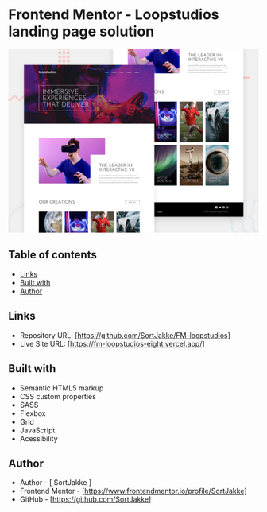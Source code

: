 # Frontend Mentor - Loopstudios landing page solution

![Design preview for the Loopstudios landing page coding challenge](preview.jpg)

## Table of contents

- [Links](#links)
- [Built with](#built-with)
- [Author](#author)

## Links

- Repository URL: [https://github.com/SortJakke/FM-loopstudios]
- Live Site URL: [https://fm-loopstudios-eight.vercel.app/]

## Built with

- Semantic HTML5 markup
- CSS custom properties
- SASS
- Flexbox
- Grid
- JavaScript
- Acessibility

## Author

- Author - [ SortJakke ]
- Frontend Mentor - [https://www.frontendmentor.io/profile/SortJakke]
- GitHub - [https://github.com/SortJakke]
